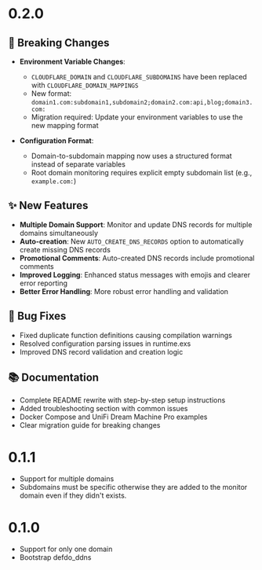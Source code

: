 # 0.2.0

## 🚨 Breaking Changes

- **Environment Variable Changes**: 
  - `CLOUDFLARE_DOMAIN` and `CLOUDFLARE_SUBDOMAINS` have been replaced with `CLOUDFLARE_DOMAIN_MAPPINGS`
  - New format: `domain1.com:subdomain1,subdomain2;domain2.com:api,blog;domain3.com:`
  - Migration required: Update your environment variables to use the new mapping format

- **Configuration Format**: 
  - Domain-to-subdomain mapping now uses a structured format instead of separate variables
  - Root domain monitoring requires explicit empty subdomain list (e.g., `example.com:`)

## ✨ New Features

- **Multiple Domain Support**: Monitor and update DNS records for multiple domains simultaneously
- **Auto-creation**: New `AUTO_CREATE_DNS_RECORDS` option to automatically create missing DNS records
- **Promotional Comments**: Auto-created DNS records include promotional comments
- **Improved Logging**: Enhanced status messages with emojis and clearer error reporting
- **Better Error Handling**: More robust error handling and validation

## 🐛 Bug Fixes

- Fixed duplicate function definitions causing compilation warnings
- Resolved configuration parsing issues in runtime.exs
- Improved DNS record validation and creation logic

## 📚 Documentation

- Complete README rewrite with step-by-step setup instructions
- Added troubleshooting section with common issues
- Docker Compose and UniFi Dream Machine Pro examples
- Clear migration guide for breaking changes

# 0.1.1

- Support for multiple domains
- Subdomains must be specific otherwise they are added to the monitor domain even if they didn't exists.

# 0.1.0

- Support for only one domain
- Bootstrap defdo_ddns